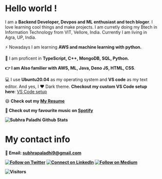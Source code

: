 # Hello world !
I am a <b>Backend Developer, Devpos and ML enthusiast and tech bloger</b>. I love learning cool things and make projects. I am curretly doing my Btech in Information Technology from VIT, Vellore, India. Currently I am living in Agra, UP, India.

⚡  Nowadays I am learning <b>AWS and machine learning with python.</b>

:muscle: I am proficent in <b>TypeScript, C++, MongoDB, SQL, Python. 
 
:point_right: I am Also familier with AWS, ML, Java, Deno JS, HTML, CSS</b>.


💻 I use <b>Ubuntu20.04</b> as my operating system and <b>VS code</b> as my text editor. And yes, I :heart: Dark theme.
<b>Checkout my custom VS Code setup here</b>: <a href="https://github.com/subhrapaladhi/Visual-Studio-Code-Set-Up">VS Code setup</a>

:smile: <b>Check out my [My Resume](https://drive.google.com/file/d/1G5v87ZfdFg7RO4PHZeMp6N_R_XGfzu7N/view?usp=sharing)<b>

:musical_note:<b> Check out my favourite music on [Spotify](https://open.spotify.com/user/31xaorsiqs2r3m5kdfihfsohcnya?si=Ld3Rq9jSQoGGYb-J32-Kgg)</b>

![Subhra Paladhi Github Stats](https://github-readme-stats.vercel.app/api?username=subhrapaladhi&show_icons=true)

# My contact info
:email: Email: subhrapaladhi9@gmail.com

[![Follow on Twitter](https://img.shields.io/badge/--twitter?label=Twitter&logo=Twitter&style=social)](https://twitter.com/imfreakingenius)
[![Connect on LinkedIn](https://img.shields.io/badge/--linkedin?label=LinkedIn&logo=LinkedIn&style=social)](https://www.linkedin.com/in/subhrapaladhi/)
[![Follow on Medium](https://img.shields.io/badge/--Medium?label=Medium&logo=Medium&style=social)](https://medium.com/@subhrapaladhi9)



![Visitors](https://visitor-badge.glitch.me/badge?page_id=subhrapaladhi.subhrapaladhi)